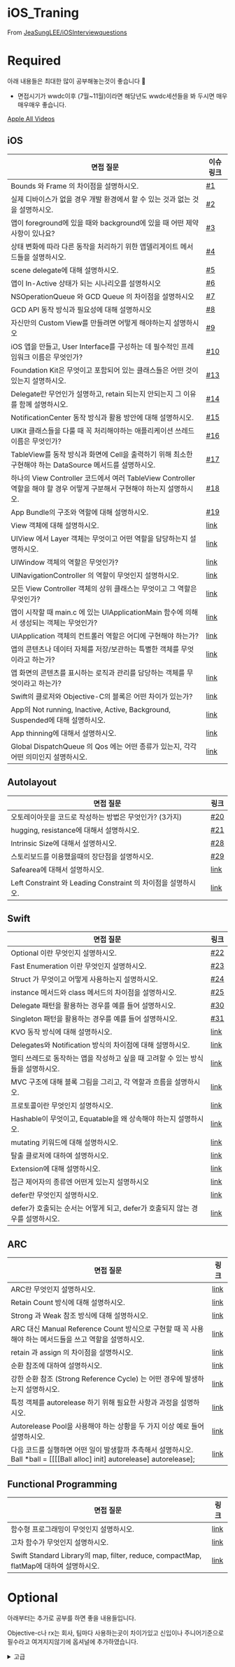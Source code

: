 # iOS_Traning
 From [JeaSungLEE/iOSInterviewquestions](https://github.com/JeaSungLEE/iOSInterviewquestions)

# Required
아래 내용들은 최대한 많이 공부해놓는것이 좋습니다 📝

+ 면접시기가 wwdc이후 (7월~11월)이라면 해당년도 wwdc세션들을 봐 두시면 매우매우매우 좋습니다.

[Apple All Videos](https://developer.apple.com/videos/all-videos/)

## iOS
|면접 질문|이슈링크|
|--|--|
|Bounds 와 Frame 의 차이점을 설명하시오.|[#1](../../issues/1)|
|실제 디바이스가 없을 경우 개발 환경에서 할 수 있는 것과 없는 것을 설명하시오.|[#2](../../issues/2)|
|앱이 foreground에 있을 때와 background에 있을 때 어떤 제약사항이 있나요?|[#3](../../issues/3)|
|상태 변화에 따라 다른 동작을 처리하기 위한 앱델리게이트 메서드들을 설명하시오.|[#4](../../issues/4)|
|scene delegate에 대해 설명하시오.|[#5](../../issues/5)|
|앱이 In-Active 상태가 되는 시나리오를 설명하시오|[#6](../../issues/6)|
|NSOperationQueue 와 GCD Queue 의 차이점을 설명하시오|[#7](../../issues/7)|
|GCD API 동작 방식과 필요성에 대해 설명하시오|[#8](../../issues/8)|
|자신만의 Custom View를 만들려면 어떻게 해야하는지 설명하시오|[#9](../../issues/9)|
|iOS 앱을 만들고, User Interface를 구성하는 데 필수적인 프레임워크 이름은 무엇인가?|[#10](../../issues/10)|
|Foundation Kit은 무엇이고 포함되어 있는 클래스들은 어떤 것이 있는지 설명하시오.|[#13](../../issues/13)|
|Delegate란 무언인가 설명하고, retain 되는지 안되는지 그 이유를 함께 설명하시오.|[#14](../../issues/14)|
|NotificationCenter 동작 방식과 활용 방안에 대해 설명하시오.|[#15](../../issues/15)|
|UIKit 클래스들을 다룰 때 꼭 처리해야하는 애플리케이션 쓰레드 이름은 무엇인가?|[#16](../../issues/16)|
|TableView를 동작 방식과 화면에 Cell을 출력하기 위해 최소한 구현해야 하는 DataSource 메서드를 설명하시오.|[#17](../../issues/17)|
|하나의 View Controller 코드에서 여러 TableView Controller 역할을 해야 할 경우 어떻게 구분해서 구현해야 하는지 설명하시오.|[#18](../../issues/18)|
|App Bundle의 구조와 역할에 대해 설명하시오.|[#19](../../issues/19)|
|View 객체에 대해 설명하시오.|[link]()|
|UIView 에서 Layer 객체는 무엇이고 어떤 역할을 담당하는지 설명하시오.|[link]()|
|UIWindow 객체의 역할은 무엇인가?|[link]()|
|UINavigationController 의 역할이 무엇인지 설명하시오.|[link]()|
|모든 View Controller 객체의 상위 클래스는 무엇이고 그 역할은 무엇인가?|[link]()|
|앱이 시작할 때 main.c 에 있는 UIApplicationMain 함수에 의해서 생성되는 객체는 무엇인가?|[link]()|
|UIApplication 객체의 컨트롤러 역할은 어디에 구현해야 하는가?|[link]()|
|앱의 콘텐츠나 데이터 자체를 저장/보관하는 특별한 객체를 무엇이라고 하는가?|[link]()|
|앱 화면의 콘텐츠를 표시하는 로직과 관리를 담당하는 객체를 무엇이라고 하는가?|[link]()|
|Swift의 클로저와 Objective-C의 블록은 어떤 차이가 있는가?|[link]()|
|App의 Not running, Inactive, Active, Background, Suspended에 대해 설명하시오.|[link]()|
|App thinning에 대해서 설명하시오.|[link]()|
|Global DispatchQueue 의 Qos 에는 어떤 종류가 있는지, 각각 어떤 의미인지 설명하시오.|[link]()|

## Autolayout

|면접 질문|링크|
|--|--|
|오토레이아웃을 코드로 작성하는 방법은 무엇인가? (3가지)|[#20](../../issues/20)|
|hugging, resistance에 대해서 설명하시오.|[#21](../../issues/21)|
|Intrinsic Size에 대해서 설명하시오.|[#28](../../issues/28)|
|스토리보드를 이용했을때의 장단점을 설명하시오.|[#29](../../issues/29)|
|Safearea에 대해서 설명하시오.|[link]()|
|Left Constraint 와 Leading Constraint 의 차이점을 설명하시오.|[link]()|

## Swift

|면접 질문|링크|
|--|--|
|Optional 이란 무엇인지 설명하시오.|[#22](../../issues/22)|
|Fast Enumeration 이란 무엇인지 설명하시오. |[#23](../../issues/23)|
|Struct 가 무엇이고 어떻게 사용하는지 설명하시오.|[#24](../../issues/24)|
|instance 메서드와 class 메서드의 차이점을 설명하시오.|[#25](../../issues/25)|
|Delegate 패턴을 활용하는 경우를 예를 들어 설명하시오.|[#30](../../issues/30)|
|Singleton 패턴을 활용하는 경우를 예를 들어 설명하시오.|[#31](../../issues/31)|
|KVO 동작 방식에 대해 설명하시오.|[link]()|
|Delegates와 Notification 방식의 차이점에 대해 설명하시오.|[link]()|
|멀티 쓰레드로 동작하는 앱을 작성하고 싶을 때 고려할 수 있는 방식들을 설명하시오.|[link]()|
|MVC 구조에 대해 블록 그림을 그리고, 각 역할과 흐름을 설명하시오.|[link]()|
|프로토콜이란 무엇인지 설명하시오.|[link]()|
|Hashable이 무엇이고, Equatable을 왜 상속해야 하는지 설명하시오.|[link]()|
|mutating 키워드에 대해 설명하시오.|[link]()|
|탈출 클로저에 대하여 설명하시오.|[link]()|
|Extension에 대해 설명하시오.|[link]()|
|접근 제어자의 종류엔 어떤게 있는지 설명하시오|[link]()|
|defer란 무엇인지 설명하시오.|[link]()|
|defer가 호출되는 순서는 어떻게 되고, defer가 호출되지 않는 경우를 설명하시오.|[link]()|

## ARC

|면접 질문|링크|
|--|--|
|ARC란 무엇인지 설명하시오.|[link]()|
|Retain Count 방식에 대해 설명하시오.|[link]()|
|Strong 과 Weak 참조 방식에 대해 설명하시오.|[link]()|
|ARC 대신 Manual Reference Count 방식으로 구현할 때 꼭 사용해야 하는 메서드들을 쓰고 역할을 설명하시오.|[link]()|
|retain 과 assign 의 차이점을 설명하시오.|[link]()|
|순환 참조에 대하여 설명하시오.|[link]()|
|강한 순환 참조 (Strong Reference Cycle) 는 어떤 경우에 발생하는지 설명하시오.|[link]()|
|특정 객체를 autorelease 하기 위해 필요한 사항과 과정을 설명하시오.|[link]()|
|Autorelease Pool을 사용해야 하는 상황을 두 가지 이상 예로 들어 설명하시오. |[link]()|
|다음 코드를 실행하면 어떤 일이 발생할까 추측해서 설명하시오. <br/> Ball *ball = [[[[Ball alloc] init] autorelease] autorelease]; |[link]()|


## Functional Programming

|면접 질문|링크|
|--|--|
|함수형 프로그래밍이 무엇인지 설명하시오.|[link]()|
|고차 함수가 무엇인지 설명하시오.|[link]()|
|Swift Standard Library의 map, filter, reduce, compactMap, flatMap에 대하여 설명하시오.|[link]()|

# Optional
아래부터는 추가로 공부를 하면 좋을 내용들입니다.

Objective-c나 rx는 회사, 팀마다 사용하는곳이 차이가있고 신입이나 주니어기준으로 필수라고 여겨지지않기에 옵셔널에 추가하였습니다.

<details>
<summary>고급</summary>
<div markdown="1">
 
## Advanced

|면접 질문|링크|
|--|--|
|NSCoder 클래스는 어떤 상황에서 어떻게 써야 하는지 설명하시오.|[link]()|
|Responder Chain 구조에 대해 설명하고, First Responder 역할에 대해 설명하시오.|[link]()|
|NSObject부터 UIButton 까지 상속 과정의 계층과 역할을 설명하시오.|[link]()|
|shallow copy와 deep copy의 차이점을 설명하시오.|[link]()|
|Push Notification 방식에 대해 설명하시오.|[link]()|
|Foundation 과 Core Foundation 프레임워크의 차이점을 설명하시오.|[link]()|
|NSURLConnection 에서 사용하는 Delegate 메서드들에 대해 설명하시오.|[link]()|
|Synchronous 방식과 Asynchronous 방식으로 URL Connection을 처리할 경우의 장단점을 비교하시오.|[link]()|
|Plist 파일 구조와 Plist 파일에 저장된 데이터를 다루기 적합한 클래스를 설명하시오.|[link]()|
|Core Data와 Sqlite 같은 데이터 베이스의 차이점을 설명하시오.|[link]()|
|JSON 데이터를 처리하는 방식과 파서, 객체 변환 방식에 대해 설명하시오.|[link]()|
|XML Parser를 사용하려면 어떻게 해야 하는지 설명하시오.|[link]()|
|웹 서버와 HTTP 연결을 사용해서 데이터를 주거나 받으려면 사용해야 하는 클래스와 동작을 설명하시오.|[link]()|
|DOM 방식과 SAX 방식 XML Parser의 차이점을 설명하고 iOS XML Parser는 어떤 방식인지 설명하시오.|[link]()|
|In-App Purchase Product type 을 설명하시오.|[link]()|

## Architecture

|면접 질문|링크|
|--|--|
|MVVM, MVC, Ribs, VIP 등 자신이 알고있는 아키텍쳐를 설명하시오.|[link]()|
|의존성 주입에 대하여 설명하시오.|[link]()|

## Rx

|면접 질문|링크|
|--|--|
|Reactive Programming이 무엇인지 설명하시오.|[link]()|
|RxSwift에서 Hot Observable과 Cold Observable의 차이를 설명하시오.|[link]()|

</div>
</details>
